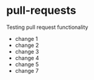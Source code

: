 # pull-requests
Testing pull request functionality
- change 1
- change 2
- change 3
- change 4
- change 5
- change 7